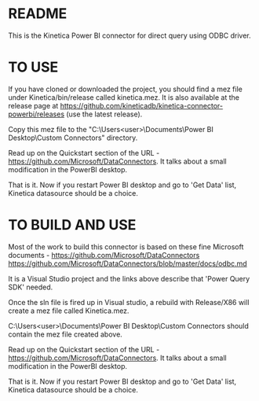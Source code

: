 # README #

This is the Kinetica Power BI connector for direct query using ODBC driver.

# TO USE #

If you have cloned or downloaded the project, you should find a mez file under Kinetica/bin/release
called kinetica.mez.  It is also available at the release page at https://github.com/kineticadb/kinetica-connector-powerbi/releases (use the latest release).

Copy this mez file to the "C:\Users\<user>\Documents\Power BI Desktop\Custom Connectors" directory.

Read up on the Quickstart section of the URL - https://github.com/Microsoft/DataConnectors. It talks about a small modification
in the PowerBI desktop.

That is it. Now if you restart Power BI desktop and go to 'Get Data' list, Kinetica datasource should be a choice.


# TO BUILD AND USE #

Most of the work to build this connector is based on these fine Microsoft documents -
https://github.com/Microsoft/DataConnectors
https://github.com/Microsoft/DataConnectors/blob/master/docs/odbc.md

It is a Visual Studio project and the links above describe that 'Power Query SDK' needed.

Once the sln file is fired up in Visual studio, a rebuild with Release/X86 will create a mez file called Kinetica.mez.

C:\Users\<user>\Documents\Power BI Desktop\Custom Connectors should contain the mez file created above.

Read up on the Quickstart section of the URL - https://github.com/Microsoft/DataConnectors. It talks about a small modification
in the PowerBI desktop.

That is it. Now if you restart Power BI desktop and go to 'Get Data' list, Kinetica datasource should be a choice.
